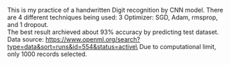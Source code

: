 This is my practice of a handwritten Digit recognition by CNN model. There are 4 different techniques being used: 3 Optimizer: SGD, Adam, rmsprop, and 1 dropout.\
The best result archieved about 93% accuracy by predicting test dataset.\
Data source: https://www.openml.org/search?type=data&sort=runs&id=554&status=active\
Due to computational limit, only 1000 records selected.
